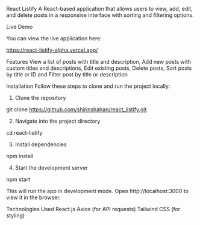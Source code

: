 React Listify
A React-based application that allows users to view, add, edit, and delete posts in a responsive interface with sorting and filtering options.

Live Demo

You can view the live application here:

https://react-listify-alpha.vercel.app/

Features
 View a list of posts with title and description,
 Add new posts with custom titles and descriptions,
 Edit existing posts, 
 Delete posts,
 Sort posts by title or ID and 
 Filter post by title or description

Installation
Follow these steps to clone and run the project locally:

1. Clone the repository

git clone https://github.com/shirinshahan/react_listify.git

2. Navigate into the project directory

cd react-listify

3. Install dependencies

npm install

4. Start the development server

npm start

This will run the app in development mode. Open http://localhost:3000 to view it in the browser.

Technologies Used
React.js
Axios (for API requests)
Tailwind CSS (for styling)
